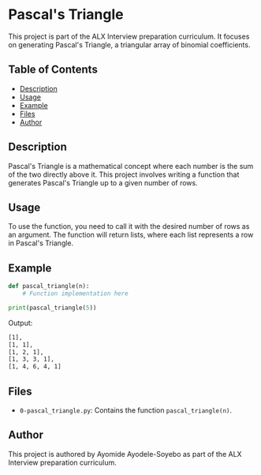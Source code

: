 # Pascal's Triangle

This project is part of the ALX Interview preparation curriculum. It focuses on generating Pascal's Triangle, a triangular array of binomial coefficients.

## Table of Contents

- [Description](#description)
- [Usage](#usage)
- [Example](#example)
- [Files](#files)
- [Author](#author)

## Description

Pascal's Triangle is a mathematical concept where each number is the sum of the two directly above it. This project involves writing a function that generates Pascal's Triangle up to a given number of rows.

## Usage

To use the function, you need to call it with the desired number of rows as an argument. The function will return lists, where each list represents a row in Pascal's Triangle.

## Example

```python
def pascal_triangle(n):
    # Function implementation here

print(pascal_triangle(5))
```

Output:

```sh
[1],
[1, 1],
[1, 2, 1],
[1, 3, 3, 1],
[1, 4, 6, 4, 1]
```

## Files

- `0-pascal_triangle.py`: Contains the function `pascal_triangle(n)`.

## Author

This project is authored by Ayomide Ayodele-Soyebo as part of the ALX Interview preparation curriculum.
